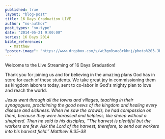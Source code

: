 ```yaml
---
published: true
layout: "blog-post"
title: 16 Days Graduation LIVE
author: "no-author"
post_types: "no-type"
date: "2014-06-21 9:00:00"
series: 16 Days 2014
bible_references: 
  - Matthew
"poster-image": "https://www.dropbox.com/s/wt3qm0soc8rkhnj/photo%203.JPG"
---
```


Welcome to the Live Streaming of 16 Days Graduation!

Thank you for joining us and for believing in the amazing plans God has in store for each of these students.  We take great joy in commissioning them as kingdom laborers today, sent to co-labor in God's mighty plan to love and reach the world.

*Jesus went through all the towns and villages, teaching in their synagogues, proclaiming the good news of the kingdom and healing every disease and sickness. When he saw the crowds, he had compassion on them, because they were harassed and helpless, like sheep without a shepherd. Then he said to his disciples, “The harvest is plentiful but the workers are few. Ask the Lord of the harvest, therefore, to send out workers into his harvest field.”  Matthew 9:35-38*